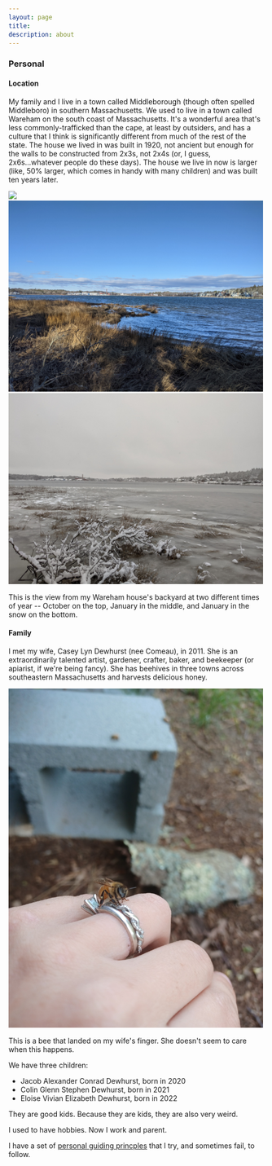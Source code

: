 ```yaml
---
layout: page
title:      
description: about 
---
```



### Personal

#### Location

My family and I live in a town called Middleborough (though often spelled Middleboro) in southern
Massachusetts. 
We used to live in a town called Wareham on the south coast of Massachusetts. 
It's a wonderful area that's less commonly-trafficked than the cape, at least by outsiders, and has a culture that I think is 
significantly different from much of the rest of the state.
The house we lived in was built in 1920, 
not ancient but enough for the walls to be constructed from 
2x3s, not 2x4s (or, I guess, 2x6s...whatever people do these days). 
The house we live in now is larger (like, 50% larger, which comes in handy with many children)
and was built ten years later.

<p float="left">
  <img src="../photos/october-water.jpg" width="500" />
  <img src="../photos/january-water.jpg" width="500" /> 
  <img src="../photos/january-snow-water.jpg" width="500" />
</p>
This is the view from my Wareham house's backyard at two different times of year -- October on the top, January in the middle, and January in the snow on the bottom. 

#### Family

I met my wife, Casey Lyn Dewhurst (nee Comeau), in 2011. 
She is an extraordinarily talented artist, gardener, crafter, baker, and beekeeper (or apiarist, if we're being fancy). She has beehives in three towns across southeastern Massachusetts and harvests delicious honey.
<p float="left">
<img src="../photos/bee-wife-ring.jpg" width="500" />
</p>
This is a bee that landed on my wife's finger. She doesn't seem to care when this happens.


We have three children:

+ Jacob Alexander Conrad Dewhurst, born in 2020
+ Colin Glenn Stephen Dewhurst, born in 2021
+ Eloise Vivian Elizabeth Dewhurst, born in 2022

They are good kids. Because they are kids, they are also very weird.

I used to have hobbies. Now I work and parent.

I have a set of [personal guiding princples](./philosophy/) that I try, 
and sometimes fail, to follow.
